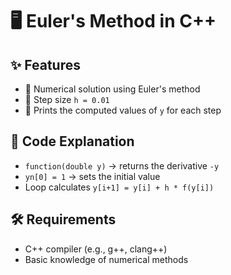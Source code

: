 # 🖥️ Euler's Method in C++
## ✨ Features
- 🧮 Numerical solution using Euler's method
- 🔢 Step size `h = 0.01`
- 📜 Prints the computed values of `y` for each step

## 📂 Code Explanation
- `function(double y)` → returns the derivative `-y`
- `yn[0] = 1` → sets the initial value
- Loop calculates `y[i+1] = y[i] + h * f(y[i])`

## 🛠 Requirements
- C++ compiler (e.g., g++, clang++)
- Basic knowledge of numerical methods
